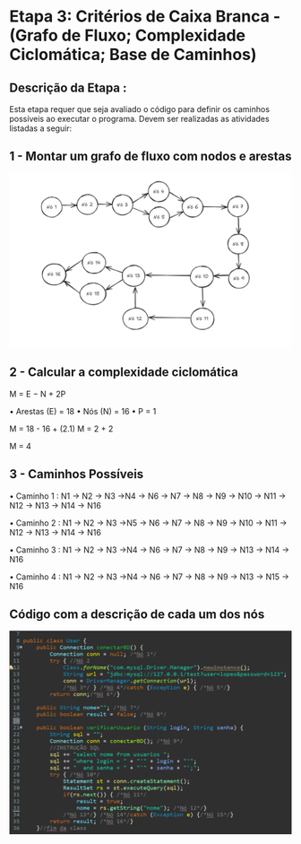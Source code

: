 # **Etapa 3: Critérios de Caixa Branca - (Grafo de Fluxo; Complexidade Ciclomática; Base de Caminhos)**

## Descrição da Etapa : 

 Esta etapa requer que seja avaliado o código para definir os caminhos possíveis ao executar o programa. Devem ser realizadas as atividades listadas a seguir:


##  1 - Montar um grafo de fluxo com nodos e arestas

<img src="grafo_user.png">

## 2 - Calcular a complexidade ciclomática

M = E − N + 2P

• Arestas (E) = 18
• Nós (N) = 16
• P = 1

M = 18 - 16 + (2.1)
M = 2 + 2

M = 4

##  3 -  Caminhos Possíveis

• Caminho 1 : N1 → N2 → N3 →N4 → N6 → N7 → N8 → N9 → N10 → N11 → N12 → N13 → N14 → N16

• Caminho 2 : N1 → N2 → N3 →N5 → N6 → N7 → N8 → N9 → N10 → N11 → N12 → N13 → N14 → N16

• Caminho 3 : N1 → N2 → N3 →N4 → N6 → N7 → N8 → N9 → N13 → N14 → N16

• Caminho 4 : N1 → N2 → N3 →N4 → N6 → N7 → N8 → N9 → N13 → N15 → N16

## Código com a descrição de cada um dos nós

<img src="user_class.png">
